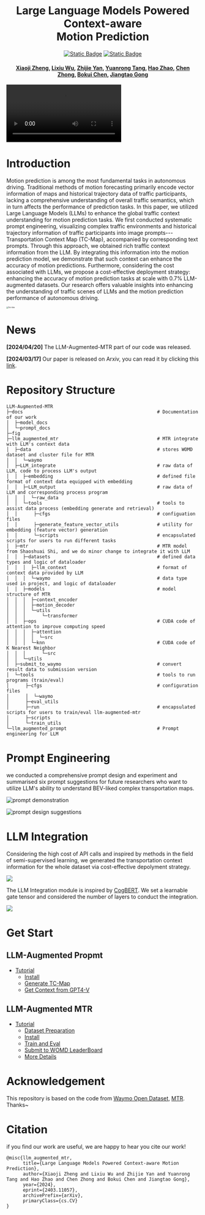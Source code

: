 <h1 align="center">Large Language Models Powered Context-aware <br />Motion Prediction</h1>
<p align="center">
  <a href="https://seu-zxj.github.io/LLM-Augmented-MTR"><img alt="Static Badge" src="https://img.shields.io/badge/website-page-blue"></a>
  <a href="https://arxiv.org/abs/2403.11057"><img alt="Static Badge" src="https://img.shields.io/badge/ArXiv-paper-red?logo=arxiv"></a>
</p>

<h4 align="center">
    <a href="https://seu-zxj.github.io/">Xiaoji Zheng</a>,
    <a href="https://github.com/wuli-maker">Lixiu Wu</a>,
    <a href="https://github.com/BJHYZJ">Zhijie Yan</a>,
    <a href="mailto:13610510240@139.com">Yuanrong Tang</a>,
    <a href="https://sites.google.com/view/fromandto">Hao Zhao</a>,
    <a href="https://arxiv.org/search/cs?searchtype=author&query=Zhong,+C">Chen Zhong</a>,
    <a href="https://www.sigs.tsinghua.edu.cn/cbk/main.htm">Bokui Chen</a>,
    <a href="https://air.tsinghua.edu.cn/info/1046/1635.htm">Jiangtao Gong</a>
</h4>

<video src="https://github.com/SEU-zxj/LLM-Augmented-MTR/assets/73421144/f0cbbe14-1a9c-496b-87af-89ea78fff087"></video>

# Introduction

Motion prediction is among the most fundamental tasks in autonomous driving. Traditional methods of motion forecasting primarily encode vector information of maps and historical trajectory data of traffic participants, lacking a comprehensive understanding of overall traffic semantics, which in turn affects the performance of prediction tasks. In this paper, we utilized Large Language Models (LLMs) to enhance the global traffic context understanding for motion prediction tasks. We first conducted systematic prompt engineering, visualizing complex traffic environments and historical trajectory information of traffic participants into image prompts---Transportation Context Map (TC-Map), accompanied by corresponding text prompts. Through this approach, we obtained rich traffic context information from the LLM. By integrating this information into the motion prediction model, we demonstrate that such context can enhance the accuracy of motion predictions. Furthermore, considering the cost associated with LLMs, we propose a cost-effective deployment strategy: enhancing the accuracy of motion prediction tasks at scale with 0.7% LLM-augmented datasets. Our research offers valuable insights into enhancing the understanding of traffic scenes of LLMs and the motion prediction performance of autonomous driving.

<img src="./fig/main_figure.png" alt="Our idea" style="zoom:30%;" />

# News
**[2024/04/20]** The LLM-Augmented-MTR part of our code was released.

**[2024/03/17]** Our paper is released on Arxiv, you can read it by clicking this [link](https://arxiv.org/abs/2403.11057).

# Repository Structure
```
LLM-Augmented-MTR
├─docs                                                 # Documentation of our work
│  ├─model_docs
│  └─prompt_docs
├─fig
├─llm_augmented_mtr                                    # MTR integrate with LLM's context data
│  ├─data                                              # stores WOMD dataset and cluster file for MTR
│  │  └─waymo
│  ├─LLM_integrate                                     # raw data of LLM, code to process LLM's output
│  │  ├─embedding                                      # defined file format of context data equipped with embedding
│  │  ├─LLM_output                                     # raw data of LLM and corresponding process program
│  │  │  └─raw_data
│  │  └─tools                                          # tools to assist data process (embedding generate and retrieval)
│  │      ├─cfgs                                       # configuation files
│  │      ├─generate_feature_vector_utils              # utility for embedding (feature vector) generation
│  │      └─scripts                                    # encapsulated scripts for users to run different tasks
│  ├─mtr                                               # MTR model from Shaoshuai Shi, and we do minor change to integrate it with LLM
│  │  ├─datasets                                       # defined data types and logic of dataloader
│  │  │  ├─llm_context                                 # format of context data provided by LLM
│  │  │  └─waymo                                       # data type used in project, and logic of dataloader
│  │  ├─models                                         # model structure of MTR
│  │  │  ├─context_encoder
│  │  │  ├─motion_decoder
│  │  │  └─utils
│  │  │      └─transformer
│  │  ├─ops                                            # CUDA code of attention to improve computing speed
│  │  │  ├─attention
│  │  │  │  └─src
│  │  │  └─knn                                         # CUDA code of K Nearest Neighbor
│  │  │      └─src
│  │  └─utils
│  ├─submit_to_waymo                                   # convert result data to submission version
│  └─tools                                             # tools to run programs (train/eval)
│      ├─cfgs                                          # configuration files
│      │  └─waymo
│      ├─eval_utils
│      ├─run                                           # encapsulated scripts for users to train/eval llm-augmented-mtr
│      ├─scripts
│      └─train_utils
└─llm_augmented_prompt                                 # Prompt engineering for LLM
```

# Prompt Engineering

we conducted a comprehensive prompt design and experiment and summarised six prompt suggestions for future researchers who want to utilize LLM's ability to understand BEV-liked complex transportation maps.

![prompt demonstration](./fig/prompt_pages.png)

![prompt design suggestions](./fig/promptDesign.png)

# LLM Integration

Considering the high cost of API calls and inspired by methods in the field of semi-supervised learning, we generated the transportation context information for the whole dataset via cost-effective depolyment strategy.

![](./fig/knn.jpg)

The LLM Integration module is inspired by [CogBERT](https://github.com/PosoSAgapo/cogbert). We set a learnable gate tensor and considered the number of layers to conduct the integration.

![](./fig/llm-augmented-mtr-integration-module.jpg)

# Get Start

## LLM-Augmented Propmt

- [Tutorial](https://github.com/SEU-zxj/LLM-Augmented-MTR/blob/main/docs/prompt_docs/README.md)
  - [Install](https://github.com/SEU-zxj/LLM-Augmented-MTR/tree/main/docs/prompt_docs#1-install)
  - [Generate TC-Map](https://github.com/SEU-zxj/LLM-Augmented-MTR/tree/main/docs/prompt_docs#2-generate-tc-map)
  - [Get Context from GPT4-V](https://github.com/SEU-zxj/LLM-Augmented-MTR/tree/main/docs/prompt_docs#3-get-context-from-gpt4-v)

## LLM-Augmented MTR

- [Tutorial](https://github.com/SEU-zxj/LLM-Augmented-MTR/blob/main/docs/model_docs/README.md)
  - [Dataset Preparation](https://github.com/SEU-zxj/LLM-Augmented-MTR/blob/main/docs/model_docs/README.md#1-dataset-preparation)
  - [Install](https://github.com/SEU-zxj/LLM-Augmented-MTR/blob/main/docs/model_docs/README.md#2-install)
  - [Train and Eval](https://github.com/SEU-zxj/LLM-Augmented-MTR/blob/main/docs/model_docs/README.md#3-train-and-eval)
  - [Submit to WOMD LeaderBoard](https://github.com/SEU-zxj/LLM-Augmented-MTR/blob/main/docs/model_docs/README.md#4-submit-to-womd-leaderboard)
  - [More Details](https://github.com/SEU-zxj/LLM-Augmented-MTR/blob/main/docs/model_docs/README.md#5-more-details)

# Acknowledgement

This repository is based on the code from [Waymo Open Dataset](https://github.com/waymo-research/waymo-open-dataset), [MTR](https://github.com/sshaoshuai/MTR).
Thanks~

# Citation

if you find our work are useful, we are happy to hear you cite our work!

```
@misc{llm_augmented_mtr,
      title={Large Language Models Powered Context-aware Motion Prediction}, 
      author={Xiaoji Zheng and Lixiu Wu and Zhijie Yan and Yuanrong Tang and Hao Zhao and Chen Zhong and Bokui Chen and Jiangtao Gong},
      year={2024},
      eprint={2403.11057},
      archivePrefix={arXiv},
      primaryClass={cs.CV}
}
```
